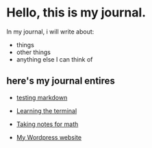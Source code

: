 # Hello, this is my journal.

In my journal, i will write about:

- things
- other things
- anything else I can think of

## here's my journal entires

- [testing markdown](entries/testmd.md)

- [Learning the terminal](entries/thingy.md)

- [Taking notes for math](entries/journal2.md)

- [My Wordpress website](entries/journal3.html)

